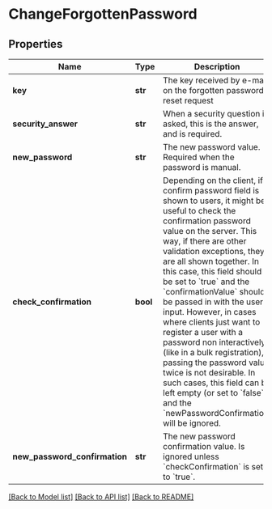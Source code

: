 # ChangeForgottenPassword

## Properties
Name | Type | Description | Notes
------------ | ------------- | ------------- | -------------
**key** | **str** | The key received by e-mail on the forgotten password reset request  | [optional] 
**security_answer** | **str** | When a security question is asked, this is the answer, and is required.  | [optional] 
**new_password** | **str** | The new password value. Required when the password is manual.  | [optional] 
**check_confirmation** | **bool** | Depending on the client, if a confirm password field is shown to users, it might be useful to check the confirmation password value on the server. This way, if there are other validation exceptions, they are all shown together. In this case, this field should be set to &#x60;true&#x60; and the &#x60;confirmationValue&#x60; should be passed in with the user input. However, in cases where clients just want to register a user with a password non interactively (like in a bulk registration), passing the password value twice is not desirable. In such cases, this field can be left empty (or set to &#x60;false&#x60;), and the &#x60;newPasswordConfirmation&#x60; will be ignored.  | [optional] 
**new_password_confirmation** | **str** | The new password confirmation value. Is ignored unless &#x60;checkConfirmation&#x60; is set to &#x60;true&#x60;.  | [optional] 

[[Back to Model list]](../README.md#documentation-for-models) [[Back to API list]](../README.md#documentation-for-api-endpoints) [[Back to README]](../README.md)


